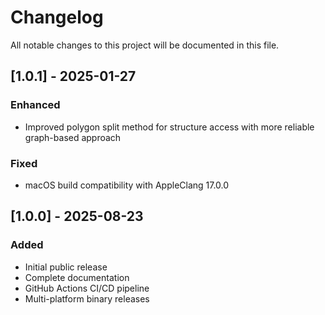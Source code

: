 # Changelog

All notable changes to this project will be documented in this file.

## [1.0.1] - 2025-01-27

### Enhanced
- Improved polygon split method for structure access with more reliable graph-based approach

### Fixed
- macOS build compatibility with AppleClang 17.0.0

## [1.0.0] - 2025-08-23

### Added
- Initial public release
- Complete documentation
- GitHub Actions CI/CD pipeline
- Multi-platform binary releases
